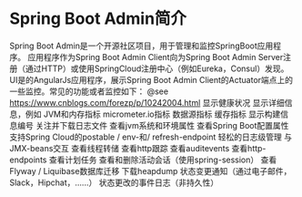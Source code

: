 # Spring Boot Admin简介
Spring Boot Admin是一个开源社区项目，用于管理和监控SpringBoot应用程序。 应用程序作为Spring Boot Admin Client向为Spring Boot Admin Server注册（通过HTTP）或使用SpringCloud注册中心（例如Eureka，Consul）发现。 UI是的AngularJs应用程序，展示Spring Boot Admin Client的Actuator端点上的一些监控。常见的功能或者监控如下：
@see https://www.cnblogs.com/forezp/p/10242004.html
显示健康状况
显示详细信息，例如
JVM和内存指标
micrometer.io指标
数据源指标
缓存指标
显示构建信息编号
关注并下载日志文件
查看jvm系统和环境属性
查看Spring Boot配置属性
支持Spring Cloud的postable / env-和/ refresh-endpoint
轻松的日志级管理
与JMX-beans交互
查看线程转储
查看http跟踪
查看auditevents
查看http-endpoints
查看计划任务
查看和删除活动会话（使用spring-session）
查看Flyway / Liquibase数据库迁移
下载heapdump
状态变更通知（通过电子邮件，Slack，Hipchat，......）
状态更改的事件日志（非持久性）